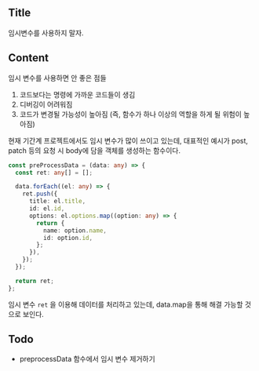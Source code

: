 ## Title

임시변수를 사용하지 말자.

## Content

임시 변수를 사용하면 안 좋은 점들

1. 코드보다는 명령에 가까운 코드들이 생김
2. 디버깅이 어려워짐
3. 코드가 변경될 가능성이 높아짐 (즉, 함수가 하나 이상의 역할을 하게 될 위험이 높아짐)

현재 기간계 프로젝트에서도 임시 변수가 많이 쓰이고 있는데, 대표적인 예시가 post, patch 등의 요청 시 body에 담을 객체를 생성하는 함수이다.

```typescript
const preProcessData = (data: any) => {
  const ret: any[] = [];

  data.forEach((el: any) => {
    ret.push({
      title: el.title,
      id: el.id,
      options: el.options.map((option: any) => {
        return {
          name: option.name,
          id: option.id,
        };
      }),
    });
  });

  return ret;
};
```

임시 변수 `ret` 을 이용해 데이터를 처리하고 있는데, data.map을 통해 해결 가능할 것으로 보인다.

## Todo

- preprocessData 함수에서 임시 변수 제거하기
